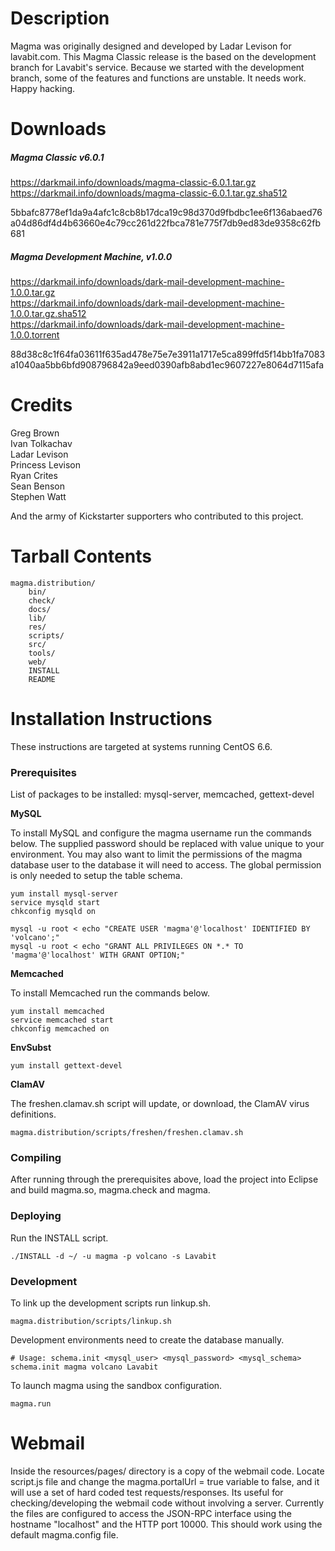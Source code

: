 # Description

Magma was originally designed and developed by Ladar Levison for lavabit.com. This Magma Classic release is the based on the development branch for Lavabit's service. Because we started with the development branch, some of the features and functions are unstable. It needs work. Happy hacking.

# Downloads

##### Magma Classic v6.0.1

https://darkmail.info/downloads/magma-classic-6.0.1.tar.gz     
https://darkmail.info/downloads/magma-classic-6.0.1.tar.gz.sha512
  
5bbafc8778ef1da9a4afc1c8cb8b17dca19c98d370d9fbdbc1ee6f136abaed76a04d86df4d4b63660e4c79cc261d22fbca781e775f7db9ed83de9358c62fb681

##### Magma Development Machine, v1.0.0  

https://darkmail.info/downloads/dark-mail-development-machine-1.0.0.tar.gz  
https://darkmail.info/downloads/dark-mail-development-machine-1.0.0.tar.gz.sha512  
https://darkmail.info/downloads/dark-mail-development-machine-1.0.0.torrent
  
88d38c8c1f64fa03611f635ad478e75e7e3911a1717e5ca899ffd5f14bb1fa7083a1040aa5bb6bfd908796842a9eed0390afb8abd1ec9607227e8064d7115afa

# Credits

Greg Brown  
Ivan Tolkachav  
Ladar Levison  
Princess Levison  
Ryan Crites  
Sean Benson  
Stephen Watt

And the army of Kickstarter supporters who contributed to this project.

# Tarball Contents

```
magma.distribution/  
	bin/  
	check/  
	docs/  
	lib/  
	res/  
	scripts/  
	src/  
	tools/  
	web/  
	INSTALL  
	README  
```

# Installation Instructions

These instructions are targeted at systems running CentOS 6.6.

### Prerequisites

List of packages to be installed: mysql-server, memcached, gettext-devel

**MySQL**  

To install MySQL and configure the magma username run the commands below. The supplied password should be replaced with value unique to your environment. You may also want to limit the permissions of the magma database user to the database it will need to access. The global permission is only needed to setup the table schema.
  
```shell
yum install mysql-server
service mysqld start
chkconfig mysqld on

mysql -u root < echo "CREATE USER 'magma'@'localhost' IDENTIFIED BY 'volcano';"
mysql -u root < echo "GRANT ALL PRIVILEGES ON *.* TO 'magma'@'localhost' WITH GRANT OPTION;"
```

**Memcached**  

To install Memcached run the commands below.

```shell
yum install memcached
service memcached start
chkconfig memcached on
```

**EnvSubst**
  
```shell
yum install gettext-devel
```

**ClamAV**  

The freshen.clamav.sh script will update, or download, the ClamAV virus definitions.

```shell
magma.distribution/scripts/freshen/freshen.clamav.sh
```

### Compiling

After running through the prerequisites above, load the project into Eclipse and build magma.so, magma.check and magma.

### Deploying    

Run the INSTALL script.

```shell
./INSTALL -d ~/ -u magma -p volcano -s Lavabit
```

### Development 

To link up the development scripts run linkup.sh. 

```shell
magma.distribution/scripts/linkup.sh
```

Development environments need to create the database manually.

```shell
# Usage: schema.init <mysql_user> <mysql_password> <mysql_schema>
schema.init magma volcano Lavabit
```

To launch magma using the sandbox configuration.

```shell
magma.run
```

# Webmail

Inside the resources/pages/ directory is a copy of the webmail code. Locate script.js file and change the magma.portalUrl = true variable to false, and it will use a set of hard coded test requests/responses. Its useful for checking/developing the webmail code without involving a server. Currently the files are configured to access the JSON-RPC interface using the hostname "localhost" and the HTTP port 10000. This should work using the default magma.config file.




